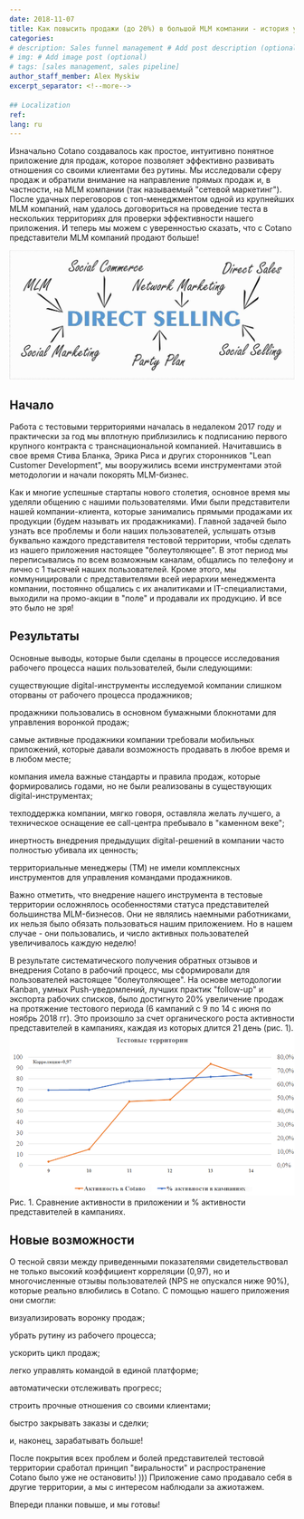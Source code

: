 ```yaml
---
date: 2018-11-07
title: Как повысить продажи (до 20%) в большой MLM компании - история успеха Cotano
categories:
# description: Sales funnel management # Add post description (optional)
# img: # Add image post (optional)
# tags: [sales management, sales pipeline]
author_staff_member: Alex Myskiw
excerpt_separator: <!--more-->

## Localization
ref: 
lang: ru
---
```

Изначально Cotano создавалось как простое, интуитивно понятное приложение для продаж, которое позволяет эффективно развивать отношения со своими клиентами без рутины. Мы исследовали сферу продаж и обратили внимание на направление прямых продаж и, в частности, на MLM компании (так называемый "сетевой маркетинг"). После удачных переговоров с топ-менеджментом одной из крупнейших MLM компаний, нам удалось договориться на проведение теста в нескольких территориях для проверки эффективности нашего приложения. 
И теперь мы можем с уверенностью сказать, что с Cotano представители MLM компаний продают больше!

<!--more-->
![Direct selling MLM](/images/Blog_Post_Direct_selling_MLM.jpg)
## Начало
Работа с тестовыми территориями началась в недалеком 2017 году и практически за год мы вплотную приблизились к подписанию первого крупного контракта с транснациональной компанией.  Начитавшись в свое время Стива Бланка, Эрика Риса и других сторонников "Lean Customer Development", мы вооружились всеми инструментами этой методологии и начали покорять MLM-бизнес.

Как и многие успешные стартапы нового столетия, основное время мы уделяли общению с нашими пользователями. Ими были представители нашей компании-клиента, которые занимались прямыми продажами их продукции (будем называть их продажниками). Главной задачей было узнать все проблемы и боли наших пользователей, услышать отзыв буквально каждого представителя тестовой территории, чтобы сделать из нашего приложения настоящее "болеутоляющее". В этот период мы переписывались по всем возможным каналам, общались по телефону и лично с 1 тысячей наших пользователей. Кроме этого, мы коммуницировали с представителями всей иерархии менеджмента компании, постоянно общались с их аналитиками и IT-специалистами, выходили на промо-акции в "поле" и продавали их продукцию. И все это было не зря!

## Результаты
Основные выводы, которые были сделаны в процессе исследования рабочего процесса наших пользователей, были следующими:

существующие digital-инструменты исследуемой компании слишком оторваны от рабочего процесса продажников;

продажники пользовались в основном бумажными блокнотами для управления воронкой продаж;

самые активные продажники компании требовали мобильных приложений, которые давали возможность продавать в любое время и в любом месте;

компания имела важные стандарты и правила продаж, которые формировались годами, но не были реализованы в существующих digital-инструментах;

техподдержка компании, мягко говоря, оставляла желать лучшего, а техническое оснащение ее call-центра пребывало в "каменном веке";

инертность внедрения предыдущих digital-решений в компании часто полностью убивала их ценность;

территориальные менеджеры (ТМ) не имели комплексных инструментов для управления командами продажников.

Важно отметить, что внедрение нашего инструмента в тестовые территории осложнялось особенностями статуса представителей большинства MLM-бизнесов. Они не являлись наемными работниками, их нельзя было обязать пользоваться нашим приложением. Но в нашем случае - они пользовались, и число активных пользователей увеличивалось каждую неделю!

В результате систематического получения обратных отзывов и внедрения Cotano в рабочий процесс, мы сформировали для пользователей настоящее "болеутоляющее". На основе методологии Kanban, умных Push-уведомлений, лучших практик "follow-up" и экспорта рабочих списков, было достигнуто 20% увеличение продаж на протяжение тестового периода (6 кампаний с 9 по 14 с июня по ноябрь 2018 гг). Это произошло за счет органического роста активности представителей в кампаниях, каждая из которых длится 21 день (рис. 1).
![Chart MLM activity vs Cotano activity](/images/Blog_Post_Chart1.png)
Рис. 1. Сравнение активности в приложении и % активности представителей в кампаниях.

## Новые возможности
О тесной связи между приведенными показателями свидетельствовал не только высокий коэффициент корреляции (0,97), но и многочисленные отзывы пользователей (NPS не опускался ниже 90%), которые реально влюбились в Cotano. С помощью нашего приложения они смогли:

визуализировать воронку продаж;

убрать рутину из рабочего процесса;

ускорить цикл продаж;

легко управлять командой в единой платформе;

автоматически отслеживать прогресс;

строить прочные отношения со своими клиентами;

быстро закрывать заказы и сделки; 

и, наконец, зарабатывать больше! 

После покрытия всех проблем и болей представителей тестовой территории сработал принцип "виральности" и распространение Cotano было уже не остановить! ))) Приложение само продавало себя в другие территории, а мы с интересом наблюдали за ажиотажем.

Впереди планки повыше, и мы готовы!
